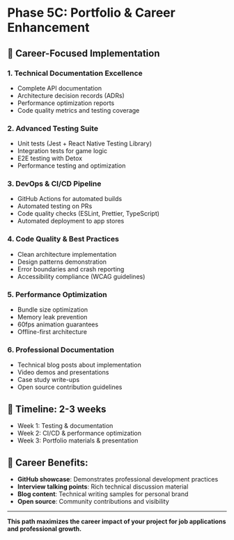 # Phase 5C: Portfolio & Career Enhancement

## 💼 Career-Focused Implementation

### 1. **Technical Documentation Excellence**
- Complete API documentation
- Architecture decision records (ADRs)
- Performance optimization reports
- Code quality metrics and testing coverage

### 2. **Advanced Testing Suite**
- Unit tests (Jest + React Native Testing Library)
- Integration tests for game logic
- E2E testing with Detox
- Performance testing and optimization

### 3. **DevOps & CI/CD Pipeline**
- GitHub Actions for automated builds
- Automated testing on PRs
- Code quality checks (ESLint, Prettier, TypeScript)
- Automated deployment to app stores

### 4. **Code Quality & Best Practices**
- Clean architecture implementation
- Design patterns demonstration
- Error boundaries and crash reporting
- Accessibility compliance (WCAG guidelines)

### 5. **Performance Optimization**
- Bundle size optimization
- Memory leak prevention
- 60fps animation guarantees
- Offline-first architecture

### 6. **Professional Documentation**
- Technical blog posts about implementation
- Video demos and presentations
- Case study write-ups
- Open source contribution guidelines

## 🎯 Timeline: 2-3 weeks
- Week 1: Testing & documentation
- Week 2: CI/CD & performance optimization
- Week 3: Portfolio materials & presentation

## 🚀 Career Benefits:
- **GitHub showcase**: Demonstrates professional development practices
- **Interview talking points**: Rich technical discussion material
- **Blog content**: Technical writing samples for personal brand
- **Open source**: Community contributions and visibility

---

**This path maximizes the career impact of your project for job applications and professional growth.**
